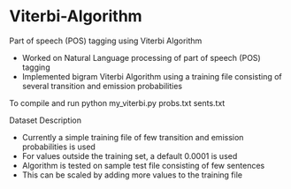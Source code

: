 # Viterbi-Algorithm
Part of speech (POS) tagging using Viterbi Algorithm

- Worked on Natural Language processing of part of speech (POS) tagging 
- Implemented bigram Viterbi Algorithm using a training file consisting of several transition and emission probabilities 

To compile and run 
python my_viterbi.py probs.txt sents.txt

Dataset Description 
- Currently a simple training file of few transition and emission probabilities is used
- For values outside the training set, a default 0.0001 is used
- Algorithm is tested on sample test file consisting of few sentences 
- This can be scaled by adding more values to the training file 


